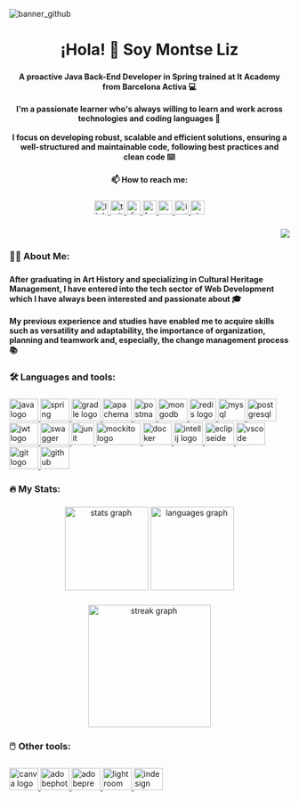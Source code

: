 
![banner_github](https://user-images.githubusercontent.com/118254693/229959669-e6d49961-7756-4521-8d90-c00793d0d6e8.png)

###

# <center>¡Hola! 👋 Soy Montse Liz</center>

###

<h4 align="center">A proactive Java Back-End Developer in Spring trained at It Academy from Barcelona Activa 💻<br><br>I'm a passionate learner who's always willing to learn and work across technologies and coding languages 📖 <br><br>I focus on developing robust, scalable and efficient solutions, ensuring a well-structured and maintainable code, following best practices and clean code ⌨️ <br><br>📫 How to reach me:</h4>

###

<div align="center">
  <a href="https://www.linkedin.com/in/montseliz/" target="_blank">
  <img src="https://img.shields.io/static/v1?message=LinkedIn&logo=linkedin&label=&color=0077B5&logoColor=white&labelColor=&style=for-the-badge" height="25" alt="linkedin logo"  />
  </a>
  <a href="https://twitter.com/montse_liz" target="_blank">
  <img src="https://img.shields.io/static/v1?message=Twitter&logo=twitter&label=&color=1DA1F2&logoColor=white&labelColor=&style=for-the-badge" height="25" alt="twitter logo"  />
  </a>
  <a href="https://discord.com/users/1015400233573818449" target="_blank">
  <img src="https://img.shields.io/static/v1?message=Discord&logo=discord&label=&color=7289DA&logoColor=white&labelColor=&style=for-the-badge" height="25" alt="discord logo"  />
  </a>
  <a href="https://www.hackerrank.com/montse_liz" target="_blank">
  <img src="https://img.shields.io/static/v1?message=HackerRank&logo=hackerrank&label=&color=2EC866&logoColor=white&labelColor=&style=for-the-badge" height="25" alt="hackerrank logo"  />
  </a>
  <a href="mailto:montse.liz92@gmail.com" target="_blank">
  <img src="https://img.shields.io/static/v1?message=Gmail&logo=gmail&label=&color=D14836&logoColor=white&labelColor=&style=for-the-badge" height="25" alt="gmail logo"  />
  </a>
  <a href="https://www.instagram.com/montse_liz/" target="_blank">
  <img src="https://img.shields.io/static/v1?message=Instagram&logo=instagram&label=&color=E4405F&logoColor=white&labelColor=&style=for-the-badge" height="25" alt="instagram logo"  />
  </a>
  <a href="https://stackoverflow.com/users/21574451/montse-liz" target="_blank">
  <img src="https://img.shields.io/static/v1?message=Stackoverflow&logo=stackoverflow&label=&color=FE7A16&logoColor=white&labelColor=&style=for-the-badge" height="25" alt="stackoverflow logo"  />
  </a>
</div>

###

<div align="right">
  <img src="https://visitor-badge.laobi.icu/badge?page_id=montseliz.montseliz&"  />
</div>

###

<h3 align="left">👩‍💻  About Me:</h3>

###

<h4 align="left">After graduating in Art History and specializing in Cultural Heritage Management, I have entered into the tech sector of Web Development which I have always been interested and passionate about 🎓<br><br>My previous experience and studies have enabled me to acquire skills such as versatility and adaptability, the importance of organization, planning and teamwork and, especially, the change management process 📚</h4>

###

<h3 align="left">🛠 Languages and tools:</h3>

###

<div align="left">
<a href="https://www.java.com/" target="_blank">
<img src="https://cdn.jsdelivr.net/gh/devicons/devicon/icons/java/java-original.svg" height="40" width="52" alt="java logo"/>
</a>
<a href="https://spring.io/" target="_blank">
<img src="https://cdn.jsdelivr.net/gh/devicons/devicon/icons/spring/spring-original.svg" height="40" width="52" alt="spring logo"/>
</a>
<a href="https://gradle.org/" target="_blank">  
<img src="https://cdn.jsdelivr.net/gh/devicons/devicon/icons/gradle/gradle-plain.svg" height="40" width="52" alt="gradle logo"/>
</a>
<a href="https://maven.apache.org/" target="_blank"> 
<img src="https://cdn.simpleicons.org/apachemaven/C71A36" height="40" width="52" alt="apachemaven logo"/>
</a>
<a href="https://postman.com" target="_blank"> 
<img src="https://www.vectorlogo.zone/logos/getpostman/getpostman-icon.svg" height="40" width="40" alt="postman"/>
</a>
<a href="https://www.mongodb.com/" target="_blank">
<img src="https://cdn.jsdelivr.net/gh/devicons/devicon/icons/mongodb/mongodb-original.svg" height="40" width="52" alt="mongodb logo"/>
</a>
<a href="https://redis.io/" target="_blank">
<img src="https://www.svgrepo.com/show/303460/redis-logo.svg" height="40" width="48" alt="redis logo"/>
</a>
<a href="https://www.mysql.com/" target="_blank">
<img src="https://cdn.jsdelivr.net/gh/devicons/devicon/icons/mysql/mysql-original.svg" height="40" width="48" alt="mysql logo"/>
</a>
<a href="https://www.postgresql.org/" target="_blank">
<img src="https://cdn.jsdelivr.net/gh/devicons/devicon/icons/postgresql/postgresql-original.svg" height="40" width="52" alt="postgresql logo"/>
</a>
<a href="https://jwt.io/" target="_blank">   
<img src="https://cdn.worldvectorlogo.com/logos/jwt-3.svg" height="40" width="52" alt="jwt logo"/>
</a>
<a href="https://swagger.io/" target="_blank">   
<img src="https://cdn.svgporn.com/logos/swagger.svg" height="40" width="52" alt="swagger logo"/>
</a>
<a href="https://junit.org/junit5/" target="_blank">   
<img src="https://asset.brandfetch.io/idD7RfhCFS/id3KSPzOxb.png" height="40" width="40" alt="junit logo"/>
</a>
<a href="https://site.mockito.org/" target="_blank">   
<img src="https://raw.githubusercontent.com/mockito/mockito.github.io/master/img/logo%402x.png" height="40" width="80" alt="mockito logo"/>
</a>
<a href="https://www.docker.com/" target="_blank">   
<img src="https://cdn.simpleicons.org/docker/2496ED" height="40" width="52" alt="docker logo"/>
</a>
<a href="https://www.jetbrains.com/idea/" target="_blank">  
<img src="https://upload.wikimedia.org/wikipedia/commons/9/9c/IntelliJ_IDEA_Icon.svg" height="40" width="52" alt="intellij logo"/>
</a>
<a href="https://eclipseide.org/" target="_blank">   
<img src="https://cdn.simpleicons.org/eclipseide/2C2255" height="40" width="52" alt="eclipseide logo"/>
</a>
<a href="https://code.visualstudio.com/" target="_blank">     
<img src="https://cdn.jsdelivr.net/gh/devicons/devicon/icons/vscode/vscode-original.svg" height="40" width="52" alt="vscode logo"/>
</a>
<a href="https://git-scm.com/" target="_blank">  
<img src="https://cdn.jsdelivr.net/gh/devicons/devicon/icons/git/git-original.svg" height="40" width="52" alt="git logo"/>
</a>
<a href="https://github.com/" target="_blank">
<img src="https://cdn.jsdelivr.net/gh/devicons/devicon/icons/github/github-original.svg" height="40" width="52" alt="github logo"/>
</a>
</div>

###

<h3 align="left">🔥   My Stats:</h3>

###

<div align="center">
  <img src="https://github-readme-stats.vercel.app/api?username=montseliz&hide_title=false&hide_rank=false&show_icons=true&include_all_commits=true&count_private=true&disable_animations=false&theme=dracula&locale=en&hide_border=false&order=1" height="150" alt="stats graph"  />
  <img src="https://github-readme-stats.vercel.app/api/top-langs?username=montseliz&locale=en&hide_title=false&layout=compact&card_width=320&langs_count=5&theme=dracula&hide_border=false&order=2" height="150" alt="languages graph"  />
</div>

###

<div align="center">
  <img src="https://streak-stats.demolab.com?user=montseliz&locale=en&mode=daily&theme=dark&hide_border=false&border_radius=5&order=3" height="220" alt="streak graph"  />
</div>
 
###

<h3 align="left">🖱️  Other tools:</h3>

###

<div align="left">
<a href="https://www.canva.com/es_es/" target="_blank">
<img src="https://cdn.jsdelivr.net/gh/devicons/devicon/icons/canva/canva-original.svg" height="40" width="52" alt="canva logo"/>
</a>
<a href="https://www.adobe.com/in/products/photoshop.html" target="_blank">
<img src="https://upload.wikimedia.org/wikipedia/commons/a/af/Adobe_Photoshop_CC_icon.svg" height="40" width="52" alt="adobephotoshop logo"/>
</a>
<a href="https://www.adobe.com/in/products/premiere.html" target="_blank">
<img src="https://cdn.simpleicons.org/adobepremierepro/9999FF" height="40" width="52" alt="adobepremierepro logo"/>
</a>
<a href="https://www.adobe.com/products/photoshop-lightroom.html" target="_blank">
<img src="https://upload.wikimedia.org/wikipedia/commons/b/b6/Adobe_Photoshop_Lightroom_CC_logo.svg" height="40" width="52" alt="lightroom logo"/>
</a>
<a href="https://www.adobe.com/in/products/indesign.html" target="_blank">
<img src="https://profilinator.rishav.dev/skills-assets/adobeindesign.svg" height="40" width="52" alt="indesign logo"/>
</a>
</div>

###
